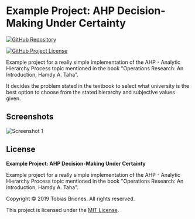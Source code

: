 # Example Project: AHP Decision-Making Under Certainty

[![GitHub Repository](https://raw.githubusercontent.com/tobiasbriones/static/main/gh-badge.svg)](https://github.com/tobiasbriones/ep-ahp-decision-making-under-certainty)

[![GitHub Project License](https://img.shields.io/github/license/tobiasbriones/ep-ahp-decision-making-under-certainty.svg?style=flat-square)](https://github.com/tobiasbriones/ep-ahp-decision-making-under-certainty/blob/main/LICENSE)

Example project for a really simple implementation of the AHP - Analytic
Hierarchy Process topic mentioned in the book "Operations Research: An
Introduction, Hamdy A. Taha".

It decides the problem stated in the textbook to select what university is the
best option to choose from the stated hierarchy and subjective values given.

## Screenshots

![Screenshot 1](https://github.com/tobiasbriones/ep-ahp-decision-making-under-certainty/releases/download/v1.0.0/screenshot-1.png)

## License

**Example Project: AHP Decision-Making Under Certainty**

Example project for a really simple implementation of the AHP - Analytic
Hierarchy Process topic mentioned in the book "Operations Research: An
Introduction, Hamdy A. Taha".

Copyright © 2019 Tobias Briones. All rights reserved.

This project is licensed under the [MIT License](./LICENSE).
